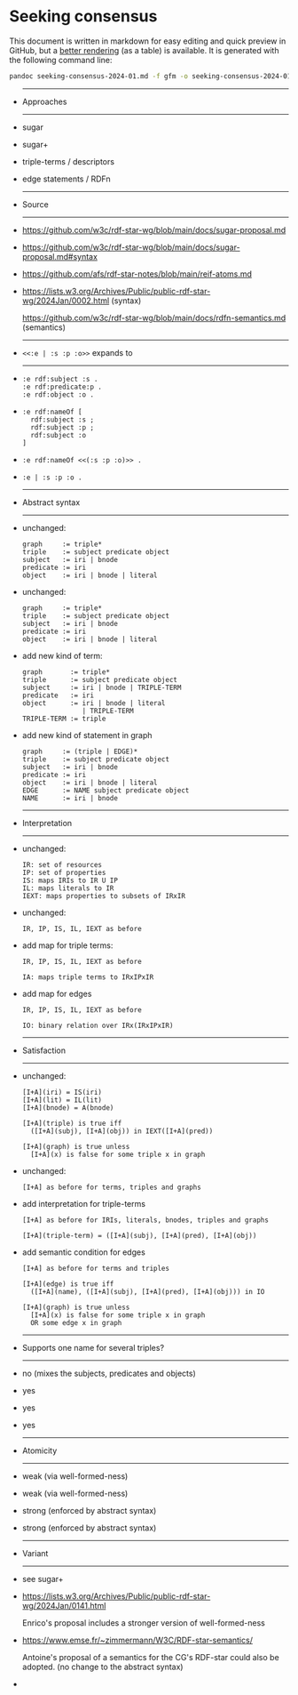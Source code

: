 # Seeking consensus

<div class=warning>

This document is written in markdown for easy editing and quick preview in GitHub,
but a [better rendering](https://htmlpreview.github.io/?https://github.com/w3c/rdf-star-wg/blob/main/docs/seeking-consensus-2024-01.html)
(as a table) is available.
It is generated with the following command line:
```bash
pandoc seeking-consensus-2024-01.md -f gfm -o seeking-consensus-2024-01.html -s -c seeking-consensus-2024-01.css
```
</div>

<div class=grid-list>

- ********************
  Approaches
  ********************
  
- sugar
- sugar+
- triple-terms / descriptors
- edge statements / RDFn

- ********************
  Source
  ********************
  
- https://github.com/w3c/rdf-star-wg/blob/main/docs/sugar-proposal.md
- https://github.com/w3c/rdf-star-wg/blob/main/docs/sugar-proposal.md#syntax
- https://github.com/afs/rdf-star-notes/blob/main/reif-atoms.md
- https://lists.w3.org/Archives/Public/public-rdf-star-wg/2024Jan/0002.html (syntax)

  https://github.com/w3c/rdf-star-wg/blob/main/docs/rdfn-semantics.md (semantics)


- ********************
  `<<:e | :s :p :o>>` expands to
  ********************

- ```
  :e rdf:subject :s .
  :e rdf:predicate:p .
  :e rdf:object :o .
  ```
- ```
  :e rdf:nameOf [
    rdf:subject :s ;
    rdf:subject :p ;
    rdf:subject :o
  ]
  ```
- ```
  :e rdf:nameOf <<(:s :p :o)>> .
  ```
- ```
  :e | :s :p :o .
  ```


- ********************
  Abstract syntax
  ********************

- unchanged:
  ```
  graph     := triple*
  triple    := subject predicate object
  subject   := iri | bnode
  predicate := iri
  object    := iri | bnode | literal
  ```
- unchanged:
  ```
  graph     := triple*
  triple    := subject predicate object
  subject   := iri | bnode
  predicate := iri
  object    := iri | bnode | literal
  ```
- add new kind of term:
  ```
  graph       := triple*
  triple      := subject predicate object
  subject     := iri | bnode | TRIPLE-TERM
  predicate   := iri
  object      := iri | bnode | literal
                 | TRIPLE-TERM
  TRIPLE-TERM := triple
  ```
- add new kind of statement in graph
  ```
  graph     := (triple | EDGE)*
  triple    := subject predicate object
  subject   := iri | bnode
  predicate := iri
  object    := iri | bnode | literal
  EDGE      := NAME subject predicate object
  NAME      := iri | bnode
  ```


- ********************
  Interpretation
  ********************

- unchanged:
  ```
  IR: set of resources
  IP: set of properties
  IS: maps IRIs to IR U IP
  IL: maps literals to IR
  IEXT: maps properties to subsets of IRxIR  
  ```
- unchanged:
  ```
  IR, IP, IS, IL, IEXT as before
  ```
- add map for triple terms:
  ```
  IR, IP, IS, IL, IEXT as before

  IA: maps triple terms to IRxIPxIR
  ```
- add map for edges
  ```
  IR, IP, IS, IL, IEXT as before

  IO: binary relation over IRx(IRxIPxIR)
  ```


- ********************
  Satisfaction
  ********************

- unchanged:
  ```
  [I+A](iri) = IS(iri)
  [I+A](lit) = IL(lit)
  [I+A](bnode) = A(bnode)

  [I+A](triple) is true iff
    ([I+A](subj), [I+A](obj)) in IEXT([I+A](pred))

  [I+A](graph) is true unless
    [I+A](x) is false for some triple x in graph
  ```
- unchanged:
  ```
  [I+A] as before for terms, triples and graphs
  ```
- add interpretation for triple-terms
  ```
  [I+A] as before for IRIs, literals, bnodes, triples and graphs

  [I+A](triple-term) = ([I+A](subj), [I+A](pred), [I+A](obj))
  ```
- add semantic condition for edges
  ```
  [I+A] as before for terms and triples

  [I+A](edge) is true iff
    ([I+A](name), ([I+A](subj), [I+A](pred), [I+A](obj))) in IO

  [I+A](graph) is true unless
    [I+A](x) is false for some triple x in graph
    OR some edge x in graph
  ```


- ********************
  Supports one name for several triples?
  ********************
  
- no (mixes the subjects, predicates and objects)
- yes
- yes
- yes


- ********************
  Atomicity
  ********************
  
- weak (via well-formed-ness)
- weak (via well-formed-ness)
- strong (enforced by abstract syntax)
- strong (enforced by abstract syntax)


- ********************
  Variant
  ********************

- see sugar+
- https://lists.w3.org/Archives/Public/public-rdf-star-wg/2024Jan/0141.html

  Enrico's proposal includes a stronger version of well-formed-ness
- https://www.emse.fr/~zimmermann/W3C/RDF-star-semantics/

  Antoine's proposal of a semantics for the CG's RDF-star
  could also be adopted.
	(no change to the abstract syntax)
- 

</div>
